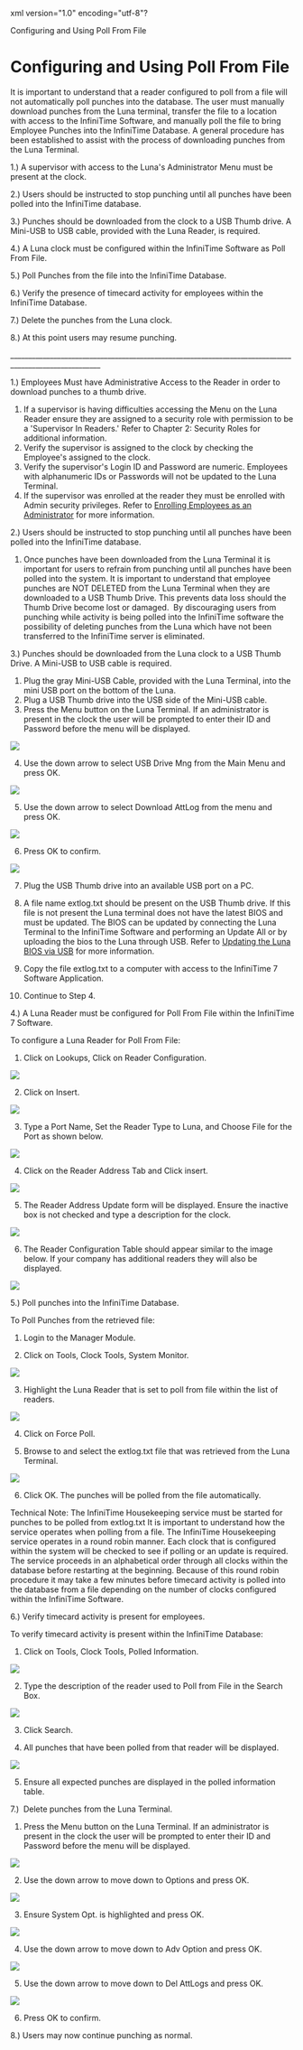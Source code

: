 xml version="1.0" encoding="utf-8"?





Configuring and Using Poll From File




# Configuring and Using Poll From File

It is important to understand that a reader configured to poll from a file will not automatically poll punches into the database. The user must manually download punches from the Luna terminal, transfer the file to a location with access to the InfiniTime Software, and manually poll the file to bring Employee Punches into the InfiniTime Database. A general procedure has been established to assist with the process of downloading punches from the Luna Terminal.

1.) A supervisor with access to the Luna's Administrator Menu must be present at the clock.

2.) Users should be instructed to stop punching until all punches have been polled into the InfiniTime database.

3.) Punches should be downloaded from the clock to a USB Thumb drive. A Mini-USB to USB cable, provided with the Luna Reader, is required.

4.) A Luna clock must be configured within the InfiniTime Software as Poll From File.

5.) Poll Punches from the file into the InfiniTime Database.

6.) Verify the presence of timecard activity for employees within the InfiniTime Database.

7.) Delete the punches from the Luna clock.

8.) At this point users may resume punching.

\_\_\_\_\_\_\_\_\_\_\_\_\_\_\_\_\_\_\_\_\_\_\_\_\_\_\_\_\_\_\_\_\_\_\_\_\_\_\_\_\_\_\_\_\_\_\_\_\_\_\_\_\_\_\_\_\_\_\_\_\_\_\_\_\_\_\_\_\_\_\_\_\_\_\_\_\_\_\_\_\_\_\_\_\_\_\_\_\_\_\_\_\_\_\_\_\_\_\_\_\_\_\_

1.) Employees Must have Administrative Access to the Reader in order to download punches to a thumb drive.

1. If a supervisor is having difficulties accessing the Menu on the Luna Reader ensure they are assigned to a security role with permission to be a 'Supervisor In Readers.' Refer to Chapter 2: Security Roles for additional information.
2. Verify the supervisor is assigned to the clock by checking the Employee's assigned to the clock.
3. Verify the supervisor's Login ID and Password are numeric. Employees with alphanumeric IDs or Passwords will not be updated to the Luna Terminal.
4. If the supervisor was enrolled at the reader they must be enrolled with Admin security privileges. Refer to [Enrolling Employees as an Administrator](/InfiniTime/help%20file/Enrolling_an_Administrator.md) for more information.

2.) Users should be instructed to stop punching until all punches have been polled into the InfiniTime database.

1. Once punches have been downloaded from the Luna Terminal it is important for users to refrain from punching until all punches have been polled into the system. It is important to understand that employee punches are NOT DELETED from the Luna Terminal when they are downloaded to a USB Thumb Drive. This prevents data loss should the Thumb Drive become lost or damaged.  By discouraging users from punching while activity is being polled into the InfiniTime software the possibility of deleting punches from the Luna which have not been transferred to the InfiniTime server is eliminated.

3.) Punches should be downloaded from the Luna clock to a USB Thumb Drive. A Mini-USB to USB cable is required.

1. Plug the gray Mini-USB Cable, provided with the Luna Terminal, into the mini USB port on the bottom of the Luna.
2. Plug a USB Thumb drive into the USB side of the Mini-USB cable.
3. Press the Menu button on the Luna Terminal. If an administrator is present in the clock the user will be prompted to enter their ID and Password before the menu will be displayed.

![](images_2/PFF_7.gif)

4. Use the down arrow to select USB Drive Mng from the Main Menu and press OK.

![](images_2/PFF_8.gif)

5. Use the down arrow to select Download AttLog from the menu and press OK.

![](images_2/PFF_9.gif)

6. Press OK to confirm.

![](images_2/PFF_10.gif)

7. Plug the USB Thumb drive into an available USB port on a PC.

8. A file name extlog.txt should be present on the USB Thumb drive. If this file is not present the Luna terminal does not have the latest BIOS and must be updated. The BIOS can be updated by connecting the Luna Terminal to the InfiniTime Software and performing an Update All or by uploading the bios to the Luna through USB. Refer to [Updating the Luna BIOS via USB](/InfiniTime/help%20file/Luna_UpdateBFF.md) for more information.

9. Copy the file extlog.txt to a computer with access to the InfiniTime 7 Software Application.

10. Continue to Step 4.

4.) A Luna Reader must be configured for Poll From File within the InfiniTime 7 Software.

To configure a Luna Reader for Poll From File:

1. Click on Lookups, Click on Reader Configuration.

![](images_2/PFF_1.gif)

2. Click on Insert.

![](images_2/PFF_2.gif)

3. Type a Port Name, Set the Reader Type to Luna, and Choose File for the Port as shown below.

![](images_2/Luna_PFF_Screen1.gif)

4. Click on the Reader Address Tab and Click insert.

![](images_2/PFF_5.gif)

5. The Reader Address Update form will be displayed. Ensure the inactive box is not checked and type a description for the clock.

![](images_2/PFF_4.gif)

6. The Reader Configuration Table should appear similar to the image below. If your company has additional readers they will also be displayed.

![](images_2/PFF_6.gif)

5.) Poll punches into the InfiniTime Database.

To Poll Punches from the retrieved file:

1. Login to the Manager Module.

2. Click on Tools, Clock Tools, System Monitor.

![](images_2/PFF_11.gif)

3. Highlight the Luna Reader that is set to poll from file within the list of readers.

![](images_2/PFF_12.gif)

4. Click on Force Poll.

5. Browse to and select the extlog.txt file that was retrieved from the Luna Terminal.

![](images_2/PFF_13.gif)

6. Click OK. The punches will be polled from the file automatically.

Technical Note: The InfiniTime Housekeeping service must be started for punches to be polled from extlog.txt It is important to understand how the service operates when polling from a file. The InfiniTime Housekeeping service operates in a round robin manner. Each clock that is configured within the system will be checked to see if polling or an update is required. The service proceeds in an alphabetical order through all clocks within the database before restarting at the beginning. Because of this round robin procedure it may take a few minutes before timecard activity is polled into the database from a file depending on the number of clocks configured within the InfiniTime Software.

6.) Verify timecard activity is present for employees.

To verify timecard activity is present within the InfiniTime Database:

1. Click on Tools, Clock Tools, Polled Information.

![](images_2/PFF_14.gif)

2. Type the description of the reader used to Poll from File in the Search Box.

![](images_2/PFF_15.gif)

3. Click Search.

4. All punches that have been polled from that reader will be displayed.

![](images_2/PFF_16.gif)

5. Ensure all expected punches are displayed in the polled information table.

7.)  Delete punches from the Luna Terminal.

1. Press the Menu button on the Luna Terminal. If an administrator is present in the clock the user will be prompted to enter their ID and Password before the menu will be displayed.

![](images_2/ZephyrTS1.gif)

2. Use the down arrow to move down to Options and press OK.

![](images_2/ZephyrTS9.gif)

3. Ensure System Opt. is highlighted and press OK.

![](images_2/ZephyrTS10.gif)

4. Use the down arrow to move down to Adv Option and press OK.

![](images_2/ZephyrTS11.gif)

5. Use the down arrow to move down to Del AttLogs and press OK.

![](images_2/ZephyrTS17.gif)

6. Press OK to confirm.

8.) Users may now continue punching as normal.